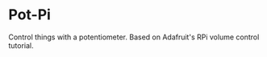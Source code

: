Pot-Pi
======

Control things with a potentiometer.  Based on Adafruit's RPi volume control tutorial.
